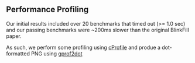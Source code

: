 ## Performance Profiling

Our initial results included over 20 benchmarks that timed out (>= 1.0 sec) and our passing benchmarks were ~200ms slower than the original BlinkFill paper.

As such, we perform some profiling using [cProfile](https://docs.python.org/3/library/profile.html#module-cProfile) and produe a dot-formatted PNG using [gprof2dot](https://github.com/jrfonseca/gprof2dot)
